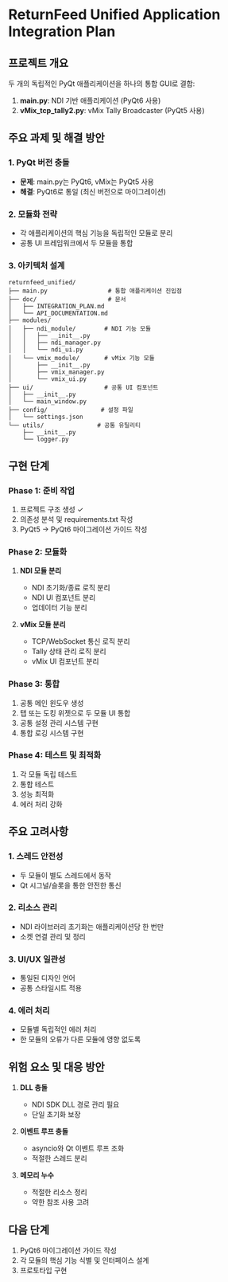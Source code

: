 # ReturnFeed Unified Application Integration Plan

## 프로젝트 개요
두 개의 독립적인 PyQt 애플리케이션을 하나의 통합 GUI로 결합:
1. **main.py**: NDI 기반 애플리케이션 (PyQt6 사용)
2. **vMix_tcp_tally2.py**: vMix Tally Broadcaster (PyQt5 사용)

## 주요 과제 및 해결 방안

### 1. PyQt 버전 충돌
- **문제**: main.py는 PyQt6, vMix는 PyQt5 사용
- **해결**: PyQt6로 통일 (최신 버전으로 마이그레이션)

### 2. 모듈화 전략
- 각 애플리케이션의 핵심 기능을 독립적인 모듈로 분리
- 공통 UI 프레임워크에서 두 모듈을 통합

### 3. 아키텍처 설계

```
returnfeed_unified/
├── main.py                 # 통합 애플리케이션 진입점
├── doc/                    # 문서
│   ├── INTEGRATION_PLAN.md
│   └── API_DOCUMENTATION.md
├── modules/               
│   ├── ndi_module/        # NDI 기능 모듈
│   │   ├── __init__.py
│   │   ├── ndi_manager.py
│   │   └── ndi_ui.py
│   └── vmix_module/       # vMix 기능 모듈
│       ├── __init__.py
│       ├── vmix_manager.py
│       └── vmix_ui.py
├── ui/                    # 공통 UI 컴포넌트
│   ├── __init__.py
│   └── main_window.py
├── config/               # 설정 파일
│   └── settings.json
└── utils/               # 공통 유틸리티
    ├── __init__.py
    └── logger.py
```

## 구현 단계

### Phase 1: 준비 작업
1. 프로젝트 구조 생성 ✓
2. 의존성 분석 및 requirements.txt 작성
3. PyQt5 → PyQt6 마이그레이션 가이드 작성

### Phase 2: 모듈화
1. **NDI 모듈 분리**
   - NDI 초기화/종료 로직 분리
   - NDI UI 컴포넌트 분리
   - 업데이터 기능 분리

2. **vMix 모듈 분리**
   - TCP/WebSocket 통신 로직 분리
   - Tally 상태 관리 로직 분리
   - vMix UI 컴포넌트 분리

### Phase 3: 통합
1. 공통 메인 윈도우 생성
2. 탭 또는 도킹 위젯으로 두 모듈 UI 통합
3. 공통 설정 관리 시스템 구현
4. 통합 로깅 시스템 구현

### Phase 4: 테스트 및 최적화
1. 각 모듈 독립 테스트
2. 통합 테스트
3. 성능 최적화
4. 에러 처리 강화

## 주요 고려사항

### 1. 스레드 안전성
- 두 모듈이 별도 스레드에서 동작
- Qt 시그널/슬롯을 통한 안전한 통신

### 2. 리소스 관리
- NDI 라이브러리 초기화는 애플리케이션당 한 번만
- 소켓 연결 관리 및 정리

### 3. UI/UX 일관성
- 통일된 디자인 언어
- 공통 스타일시트 적용

### 4. 에러 처리
- 모듈별 독립적인 에러 처리
- 한 모듈의 오류가 다른 모듈에 영향 없도록

## 위험 요소 및 대응 방안

1. **DLL 충돌**
   - NDI SDK DLL 경로 관리 필요
   - 단일 초기화 보장

2. **이벤트 루프 충돌**
   - asyncio와 Qt 이벤트 루프 조화
   - 적절한 스레드 분리

3. **메모리 누수**
   - 적절한 리소스 정리
   - 약한 참조 사용 고려

## 다음 단계
1. PyQt6 마이그레이션 가이드 작성
2. 각 모듈의 핵심 기능 식별 및 인터페이스 설계
3. 프로토타입 구현